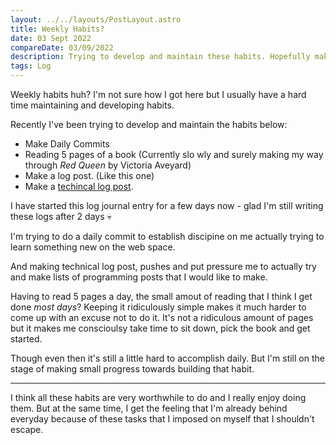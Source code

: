 ```yaml
---
layout: ../../layouts/PostLayout.astro
title: Weekly Habits?
date: 03 Sept 2022
compareDate: 03/09/2022
description: Trying to develop and maintain these habits. Hopefully make it a weekly and daily basis.
tags: Log
---
```


Weekly habits huh? I'm not sure how I got here but I usually have a hard time maintaining and developing habits.

Recently I've been trying to develop and maintain the habits below:

- Make Daily Commits
- Reading 5 pages of a book (Currently slo  wly and surely making my way through <i>Red Queen</i> by Victoria Aveyard)
- Make a log post. (Like this one)
- Make a [techincal log post](/playground).

I have started this log journal entry for a few days now - glad I'm still writing these logs after 2 days 💀

I'm trying to do a daily commit to establish discipine on me actually trying to learn something new on the web space.

And making technical log post, pushes and put pressure me to actually try and make lists of programming posts that I would like to make.

Having to read 5 pages a day, the small amout of reading that I think I get done <i>most days</i>? Keeping it ridiculously simple makes it much harder to come up with an excuse not to do it. It's not a ridiculous amount of pages but it makes me conscioulsy take time to sit down, pick the book and get started. 

Though even then it's still a little hard to accomplish daily. But I'm still on the stage of making small progress towards building that habit.

---

I think all these habits are very worthwhile to do and I really enjoy doing them. But at the same time, I get the feeling that I'm already behind everyday because of these tasks that I imposed on myself that I shouldn't escape.







